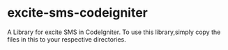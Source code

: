# excite-sms-codeigniter
A Library for excite SMS in CodeIgniter. To use this library,simply copy the files in this to your respective directories.
